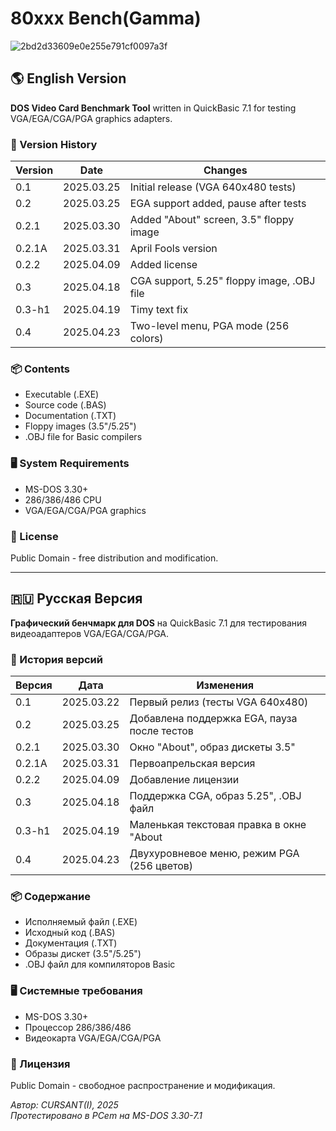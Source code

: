 # 80xxx Bench(Gamma) 

![2bd2d33609e0e255e791cf0097a3f](https://github.com/user-attachments/assets/50228f22-04d3-4ef0-9e5d-276ea426b671)


## 🌎 English Version

**DOS Video Card Benchmark Tool** written in QuickBasic 7.1 for testing VGA/EGA/CGA/PGA graphics adapters.

### 📜 Version History

| Version | Date       | Changes |
|---------|------------|---------|
| 0.1     | 2025.03.25 | Initial release (VGA 640x480 tests) |
| 0.2     | 2025.03.25 | EGA support added, pause after tests |
| 0.2.1   | 2025.03.30 | Added "About" screen, 3.5" floppy image |
| 0.2.1A  | 2025.03.31 | April Fools version |
| 0.2.2   | 2025.04.09 | Added license |
| 0.3     | 2025.04.18 | CGA support, 5.25" floppy image, .OBJ file |
| 0.3-h1  | 2025.04.19 | Timy text fix |
| 0.4     | 2025.04.23 | Two-level menu, PGA mode (256 colors) |

### 📦 Contents
- Executable (.EXE)
- Source code (.BAS)
- Documentation (.TXT)
- Floppy images (3.5"/5.25")
- .OBJ file for Basic compilers

### 🖥️ System Requirements
- MS-DOS 3.30+
- 286/386/486 CPU
- VGA/EGA/CGA/PGA graphics

### 📄 License
Public Domain - free distribution and modification.

---

## 🇷🇺 Русская Версия

**Графический бенчмарк для DOS** на QuickBasic 7.1 для тестирования видеоадаптеров VGA/EGA/CGA/PGA.

### 📜 История версий

| Версия | Дата       | Изменения |
|--------|------------|-----------|
| 0.1    | 2025.03.22 | Первый релиз (тесты VGA 640x480) |
| 0.2    | 2025.03.25 | Добавлена поддержка EGA, пауза после тестов |
| 0.2.1  | 2025.03.30 | Окно "About", образ дискеты 3.5" |
| 0.2.1A | 2025.03.31 | Первоапрельская версия |
| 0.2.2  | 2025.04.09 | Добавление лицензии |
| 0.3    | 2025.04.18 | Поддержка CGA, образ 5.25", .OBJ файл |
| 0.3-h1 | 2025.04.19 | Маленькая текстовая правка в окне "About |
| 0.4    | 2025.04.23 | Двухуровневое меню, режим PGA (256 цветов) |

### 📦 Содержание
- Исполняемый файл (.EXE)
- Исходный код (.BAS)
- Документация (.TXT)
- Образы дискет (3.5"/5.25")
- .OBJ файл для компиляторов Basic

### 🖥️ Системные требования
- MS-DOS 3.30+
- Процессор 286/386/486
- Видеокарта VGA/EGA/CGA/PGA

### 📄 Лицензия
Public Domain - свободное распространение и модификация.

*Автор: CURSANT(I), 2025*  
*Протестировано в PCem на MS-DOS 3.30-7.1*
